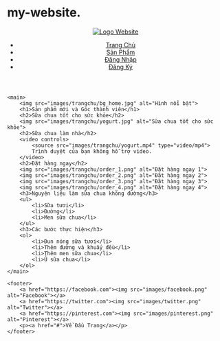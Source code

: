 # my-website.
<!DOCTYPE html>
<html lang="vi">
<head>
    <meta charset="UTF-8">
    <meta name="viewport" content="width=device-width, initial-scale=1.0">
    <title>Trang chủ</title>
    <link rel="icon" href="favicon.ico" type="image/x-icon">
    <link rel="stylesheet" href="styles.css"> <!-- Gắn kết file CSS nếu cần -->
</head>
<body>
    <header>
        <a href="trangchu.html">
            <img src="logo.png" alt="Logo Website">
        </a>
        <nav>
            <ul>
                <li><a href="trangchu.html">Trang Chủ</a></li>
                <li><a href="sanpham.html">Sản Phẩm</a></li>
                <li><a href="dangnhap.html">Đăng Nhập</a></li>
                <li><a href="dangky.html">Đăng Ký</a></li>
            </ul>
        </nav>
    </header>

    <main>
        <img src="images/trangchu/bg_home.jpg" alt="Hình nổi bật">
        <h1>Sản phẩm mới và Góc thành viên</h1>
        <h2>Sữa chua tốt cho sức khỏe</h2>
        <img src="images/trangchu/yogurt.jpg" alt="Sữa chua tốt cho sức khỏe">
        <h2>Sữa chua làm nhà</h2>
        <video controls>
            <source src="images/trangchu/yogurt.mp4" type="video/mp4">
            Trình duyệt của bạn không hỗ trợ video.
        </video>
        <h2>Đặt hàng ngay</h2>
        <img src="images/trangchu/order_1.png" alt="Đặt hàng ngay 1">
        <img src="images/trangchu/order_2.png" alt="Đặt hàng ngay 2">
        <img src="images/trangchu/order_3.png" alt="Đặt hàng ngay 3">
        <img src="images/trangchu/order_4.png" alt="Đặt hàng ngay 4">
        <h3>Nguyên liệu làm sữa chua không đường</h3>
        <ul>
            <li>Sữa tươi</li>
            <li>Đường</li>
            <li>Men sữa chua</li>
        </ul>
        <h3>Các bước thực hiện</h3>
        <ol>
            <li>Đun nóng sữa tươi</li>
            <li>Thêm đường và khuấy đều</li>
            <li>Thêm men sữa chua</li>
            <li>Ủ sữa chua</li>
        </ol>
    </main>

    <footer>
        <a href="https://facebook.com"><img src="images/facebook.png" alt="Facebook"></a>
        <a href="https://twitter.com"><img src="images/twitter.png" alt="Twitter"></a>
        <a href="https://pinterest.com"><img src="images/pinterest.png" alt="Pinterest"></a>
        <p><a href="#">Về Đầu Trang</a></p>
    </footer>
</body>
</html>
